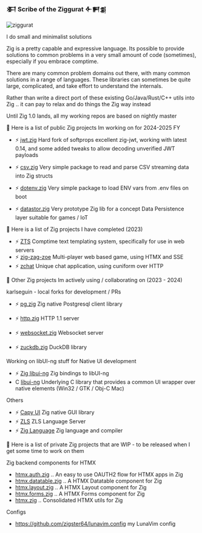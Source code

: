 ### 𒀳  Scribe of the Ziggurat  𒅆𒂍𒉪

![ziggurat](https://avatars.githubusercontent.com/u/72325365?s=400&u=34471213c3cd836b017b6b85db6546e83aec64f8&v=4)

I do small and minimalist solutions 

Zig is a pretty capable and expressive language. Its possible to provide solutions to common problems in a very small amount of code (sometimes), especially if you embrace comptime.

There are many common problem domains out there, with many common solutions in a range of languages. These libraries can sometimes be quite large, complicated, and take effort to understand the internals. 

Rather than write a direct port of these existing Go/Java/Rust/C++ utils into Zig .. it can pay to relax and do things the Zig way instead

Until Zig 1.0 lands, all my working repos are based on nightly master

🔭
Here is a list of public Zig projects Im working on for 2024-2025 FY

- ⚡ [jwt.zig](https://github.com/zigster64/jwt.zig) Hard fork of softprops excellent zig-jwt, working with latest 0.14, and some added tweaks to allow decoding unverified JWT payloads

- ⚡ [csv.zig](https://github.com/zigster64/csv.zig) Very simple package to read and parse CSV streaming data into Zig structs
- ⚡ [dotenv.zig](https://github.com/zigster64/dotenv.zig) Very simple package to load ENV vars from .env files on boot

- ⚡ [datastor.zig](https://github.com/zigster64/datastor.zig) Very prototype Zig lib for a concept Data Persistence layer suitable for games / IoT

🔭
Here is a list of Zig projects I have completed (2023)
  
- ⚡ [ZTS](https://github.com/zigster64/zts)  Comptime text templating system, specifically for use in web servers
- ⚡ [zig-zag-zoe](https://github.com/zigster64/zig-zag-zoe)  Multi-player web based game, using HTMX and SSE
- ⚡ [zchat](https://github.com/zigster64/zchat)  Unique chat application, using cuniform over HTTP

👯 
Other Zig projects Im actively using / collaborating on (2023 - 2024)

karlseguin - local forks for development / PRs
- ⚡ [pg.zig](https://github.com/zigster64/pg.zig)  Zig native Postgresql client library

- ⚡ [http.zig](https://github.com/zigster64/http.zig)  HTTP 1.1 server
- ⚡ [websocket.zig](https://github.com/zigster64/websocket.zig)  Websocket server
- ⚡ [zuckdb.zig](https://github.com/zigster64/zuckdb.zig)  DuckDB library

Working on libUI-ng stuff for Native UI development
- ⚡ [Zig libui-ng](https://github.com/zigster64/zig-libui-ng) Zig bindings to libUI-ng
- C  [libui-ng](https://github.com/zigster64/libui-ng) Underlying C library that provides a common UI wrapper over native elements (Win32 / GTK / Obj-C Mac)
  
Others
- ⚡ [Capy UI](https://github.com/zigster64/capy)  Zig native GUI library
- ⚡ [ZLS](https://github.com/zigster64/zls)  ZLS Language Server
- ⚡ [Zig Language](https://github.com/zigster64/zig)  Zig language and compiler


🌱
Here is a list of private Zig projects that are WIP - to be released when I get some time to work on them

Zig backend components for HTMX

- [htmx.auth.zig](https://github.com/zigster64/htmx.auth.zig) .. An easy to use OAUTH2 flow for HTMX apps in Zig
- [htmx.datatable.zig](https://github.com/zigster64/htmx.datatable.zig)  .. A HTMX Datatable component for Zig
- [htmx.layout.zig](https://github.com/zigster64/htmx.layout.zig) .. A HTMX Layout component for Zig
- [htmx.forms.zig](https://github.com/zigster64/htmx.forms.zig) .. A HTMX Forms component for Zig
- [htmx.zig](https://github.com/zigster64/htmx.zig) .. Consolidated HTMX utils for Zig
  
<!--
**zigster64/zigster64** is a ✨ _special_ ✨ repository because its `README.md` (this file) appears on your GitHub profile.

Here are some ideas to get you started:

- 🔭 I’m currently working on ...
- 🌱 I’m currently learning ...
- 👯 I’m looking to collaborate on ...
- 🤔 I’m looking for help with ...
- 💬 Ask me about ...
- 📫 How to reach me: ...
- 😄 Pronouns: ...
- ⚡ Fun fact: ...
-->

Configs

- https://github.com/zigster64/lunavim.config my LunaVim config

